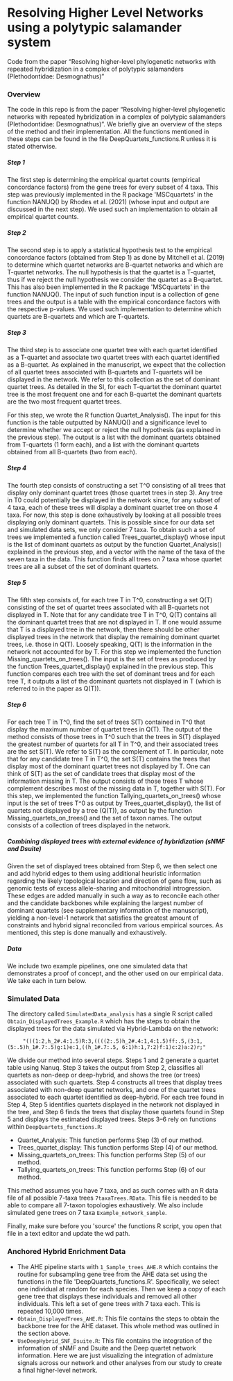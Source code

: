 # Resolving Higher Level Networks using a polytypic salamander system

Code from the paper “Resolving higher-level phylogenetic networks with repeated hybridization in a complex of polytypic salamanders (Plethodontidae: Desmognathus)”

### Overview
The code in this repo is from the paper “Resolving higher-level phylogenetic networks with repeated hybridization in a complex of polytypic salamanders (Plethodontidae: Desmognathus)”. We briefly give an overview of the steps of the method and their implementation. All the functions mentioned in these steps can be found in the file DeepQuartets_functions.R unless it is stated otherwise.

##### Step 1
The first step is determining the empirical quartet counts (empirical concordance factors) from the gene trees for every subset of 4 taxa. This step was previously implemented in the R package 'MSCquartets' in the function NANUQ() by Rhodes et al. (2021) (whose input and output are discussed in the next step). We used such an implementation to obtain all empirical quartet counts. 

##### Step 2
The second step is to apply a statistical hypothesis test to the empirical concordance factors (obtained from Step 1) as done by Mitchell et al. (2019) to determine which quartet networks are B-quartet networks and which are T-quartet networks.
The null hypothesis is that the quartet is a T-quartet, thus if we reject the null hypothesis we consider the quartet as a B-quartet. This has also been implemented in the R package 'MSCquartets' in the function NANUQ(). The input of such function input is a collection of gene trees and the output is a table with the empirical concordance factors with the respective p-values. We used such implementation to determine which quartets are B-quartets and which are T-quartets.

##### Step 3
The third step is to associate one quartet tree with each quartet identified as a T-quartet and associate two quartet trees with each quartet identified as a B-quartet. As explained in the manuscript, we expect that the collection of all quartet trees associated with B-quartets and T-quartets will be displayed in the network. We refer to this collection as the set of dominant quartet trees. As detailed in the SI, for each T-quartet the dominant quartet tree is the most frequent one and for each B-quartet the dominant quartets are the two most frequent quartet trees. 

For this step, we wrote the R function Quartet_Analysis(). The input for this function is the table outputted by NANUQ() and a significance level to determine whether we accept or reject the null hypothesis (as explained in the previous step). The output is a list with the dominant quartets obtained from T-quartets (1 form each), and a list with the dominant quartets obtained from all B-quartets (two from each). 

##### Step 4
The fourth step consists of constructing a set T^0 consisting of all trees that display only dominant quartet trees (those quartet trees in step 3). Any tree in T0 could potentially be displayed in the network since, for any subset of 4 taxa, each of these trees will display a dominant quartet tree on those 4 taxa. For now, this step is done exhaustively by looking at all possible trees displaying only dominant quartets. This is possible since for our data set and simulated data sets, we only consider 7 taxa. To obtain such a set of trees we implemented a function called Trees_quartet_display() whose input is the list of dominant quartets as output by the function Quartet_Analysis() explained in the previous step, and a vector with the name of the taxa of the seven taxa in the data. This function finds all trees on 7 taxa whose quartet trees are all a subset of the set of dominant quartets. 

##### Step 5
The fifth step consists of, for each tree T in T^0, constructing a set Q(T) consisting of the set of quartet trees associated with all B-quartets not displayed in T. Note that for any candidate tree T in T^0, Q(T) contains all the dominant quartet trees that are not displayed in T. If one would assume that T is a displayed tree in the network, then there should be other displayed trees in the network that display the remaining dominant quartet trees, i.e. those in Q(T). Loosely speaking, Q(T) is the information in the network not accounted for by T.  For this step we implemented the function Missing_quartets_on_trees(). The input is the set of trees as produced by the function Trees_quartet_display() explained in the previous step. This function compares each tree with the set of dominant trees and for each tree T, it outputs a list of the dominant quartets not displayed in T (which is referred to in the paper as Q(T)).

##### Step 6
For each tree T in T^0, find the set of trees S(T) contained in T^0 that display the maximum number of quartet trees in Q(T). The output of the method consists of those trees in T^0 such that the trees in S(T) displayed the greatest number of quartets for all T in T^0, and their associated trees are the set S(T). We refer to S(T) as the complement of T. In particular, note that for any candidate tree T in T^0, the set S(T) contains the trees that display most of the dominant quartet trees not displayed by T. One can think of S(T) as the set of candidate trees that display most of the information missing in T. The output consists of those trees T whose complement describes most of the missing data in T, together with S(T). For this step, we implemented the function Tallying_quartets_on_trees() whose input is the set of trees T^0 as output by Trees_quartet_display(), the list of quartets not displayed by a tree (Q(T)), as output by the function Missing_quartets_on_trees() and the set of taxon names. The output consists of a collection of trees displayed in the network.

##### Combining displayed trees with external evidence of hybridization (sNMF and Dsuite)
Given the set of displayed trees obtained from Step 6, we then select one and add hybrid edges to them using additional heuristic information regarding the likely topological location and direction of gene flow, such as genomic tests of excess allele-sharing and mitochondrial introgression. These edges are added manually in such a way as to reconcile each other and the candidate backbones while explaining the largest number of dominant quartets (see supplementary information of the manuscript), yielding a non-level-1 network that satisfies the greatest amount of constraints and hybrid signal reconciled from various empirical sources. As mentioned, this step is done manually and exhaustively.

##### Data
We include two example pipelines, one one simulated data that demonstrates a proof of concept, and the other used on our empirical data. We take each in turn below. 

### Simulated Data
The directory called `SimulatedData_analysis` has a single R script called `Obtain_DisplayedTrees_Example.R` which has the steps to obtain the displayed trees for the data simulated via Hybrid-Lambda on the network:
```
	 "(((1:2,h_2#.4:1.5)R:3,((((2:.5)h_2#.4:1,4:1.5)ff:.5,(3:1,(5:.5)h_1#.7:.5)g:1)e:1,((h_1#.7:.5, 6:1)h:1,7:2)f:1)c:2)a:2)r;"
```
We divide our method into several steps. Steps 1 and 2 generate a quartet table using Nanuq. Step 3 takes the output from Step 2, classifies all quartets as non-deep or deep-hybrid, and shows the tree (or trees) associated with such quartets. Step 4 constructs all trees that display trees associated with non-deep quartet networks, and one of the quartet trees associated to each quartet identified as deep-hybrid. For each tree found in Step 4, Step 5 identifies quartets displayed in the network not displayed in the tree, and Step 6 finds the trees that display those quartets found in Step 5 and displays the estimated displayed trees. Steps 3–6 rely on functions within `DeepQuartets_functions.R`:
- Quartet_Analysis: This function performs Step (3) of our method. 
- Trees_quartet_display: This function performs Step (4) of our method. 
- Missing_quartets_on_trees: This function performs Step (5) of our method. 
- Tallying_quartets_on_trees: This function performs Step (6) of our method. 

This method assumes you have 7 taxa, and as such comes with an R data file of all possible 7-taxa trees `7taxaTrees.RData`. This file is needed to be able to compare all 7-taxon topologies exhaustively. We also include simulated gene trees on 7 taxa `Example_network_sample`.

Finally, make sure before you 'source' the functions R script, you open that file in a text editor and update the wd path.

### Anchored Hybrid Enrichment Data
+ The AHE pipeline starts with `1_Sample_trees_AHE.R` which contains the routine for subsampling gene tree from the AHE data set using the functions in the file 'DeepQuartets_functions.R'. Specifically, we select one individual at random for each species. Then we keep a copy of each gene tree that displays these individuals and removed all other individuals. This left a set of gene trees with 7 taxa each. This is repeated 10,000 times.
+ `Obtain_DisplayedTrees_AHE.R`: This file contains the steps to obtain the backbone tree for the AHE dataset. This whole method was outlined in the section above. 
+ `UseDeepHybrid_SNF_Dsuite.R`: This file contains the integration of the information of sNMF and Dsuite and the Deep quartet network information. Here we are just visualizing the integration of admixture signals across our network and other analyses from our study to create a final higher-level network.


